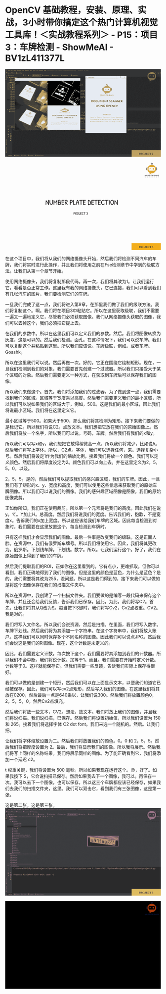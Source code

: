 # OpenCV 基础教程，安装、原理、实战，3小时带你搞定这个热门计算机视觉工具库！＜实战教程系列＞ - P15：项目3：车牌检测 - ShowMeAI - BV1zL411377L

![](img/0e09dc4e2f876e78a723795998668d6e_0.png)

![](img/0e09dc4e2f876e78a723795998668d6e_1.png)

在这个项目中，我们将从我们的网络摄像头开始，然后我们将检测不同汽车的车牌，我们将实时进行此操作，并且我们将使用之前在Fse检测章节中学到的级联方法。让我们从第一个章节开始。

使用网络摄像头，我们将复制那段代码。再一次，我们将其改为1。让我们运行它，看看是否正常工作。这里我有我的网络摄像头，它已连接，我们可以看到我们有几张汽车的图片，我们要检测它们的车牌。

一旦我们完成了这一点，我们将进入第9章，在那里我们做了我们的级联方法。我们将复制这个。啊。我们将在项目3中粘贴它。所以在这里获取级联，我们不需要一遍又一遍地定义它，尽管我们必须获取图像。我们从网络摄像头获取的图像，我们可以去掉这个，我们必须把它提上去。

在我们的参数中。所以在这里我们可以定义我们的参数。然后。我们将图像转换为灰度，这是可以的。然后我们检测。面孔。在这种情况下，我们可以说车牌。我们可以复制这个并粘贴到这里。所以我们应该说。车牌级联，例如。或者车牌。Goashk。

所以在这里我们可以说。然后再做一次。好的，它正在围绕它绘制矩形。现在，一旦我们检测到我们的对象，我们需要首先创建一个过滤器。所以我们只接受大于某个区域的对象。然后我们需要定义一种方式，在获取到车牌后可以保存我们的图像。

所以我们来做这个。首先，我们将添加我们的过滤器。为了做到这一点，我们需要找到我们的区域。区域等于宽度乘以高度。然后我们需要定义我们的最小区域，所以我们可以说如果我们的区域大于，例如，500。这是我们的最小区域，因此我们将说最小区域。我们将在这里定义它。

最小区域等于500。如果大于500，那么我们将其检测为矩形。接下来我们要做的是标记它。所以我们将说C2。点放文本。我们想把它放在我们的原始图像上。然后我们将放一个名字，所以我们可以说。号码，车牌。然后我们有我们的x和y。

所以我们可以写x和y，我们想把它放得稍微高一点，所以我们将减少，比如说5。然后我们将写上字体。所以，C2点。字体，我们可以选择任何，来。选择复杂小号。然后我们将设定1作为我们的缩放比例，接着我们将放一个颜色。我们可以定义颜色。然后我们将厚度设定为2。颜色我们可以向上去。并在这里定义为2，5，5，0，以及。

2，5，5。是的，然后我们可以提取我们的感兴趣区域，我们的车牌。因此，一旦我们有了矩形的x、y、宽度和高度，我们可以使用这些信息来获取我们的原始车牌图像。所以我们可以说我们的图像。我们的感兴趣区域图像是图像，我们的原始图像裁剪。

正如你所知，我们正在使用裁剪。所以第一个元素将是我们的高度。因此我们在说y。て。Y加上H。总高度。然后我们将说我们的宽度。告诉我们的，抱歉，不是宽度x。告诉我们的x加上宽度。所以这应该给我们车牌的区域。因此每当检测到对象时，我们需要在这里放置这个，每当检测到车牌时。

只有这样我们才会显示我们的图像。最后一件事是改变我们的级联。这是正面人脸。在资源中，我们有俄罗斯车牌号。所以我们将使用它。因此，我们将其更改为。俄罗斯。下划线车牌，下划线。数字。所以。让我们运行这个。好了，我们在原始图像上得到了我们的车牌。

然后我们提取我们的ROI，正如你在这里看到的。它有点小，更难抓取。但你可以看到，我们正确地得到了我们的图像。但是这里的颜色是蓝色，为什么是蓝色？是的，我们需要将其改为255，没问题。所以这是我们得到的，接下来我们可以做的是将这个图像保存在我们的扫描文件夹中。

所以在资源中，我创建了一个扫描文件夹。我们要做的是编写一段代码来保存这个车牌，并且还会给我们反馈，告诉我们已保存。因此，为此，我们将写C2。首先，让我们将其从Q改为S。每当按下S键时，我们将写Cv2，Cv2点权重。CV2。我是对的。

我们将写入文件名，所以我们会说资源，然后是扫描。在里面，我们将写入数字。车牌下划线。然后我们将为其添加一个字符串。在这个字符串中，我们将放入账户。这样我们可以同时保存多个不同名称的图像。因此我们可以说点JPG。然后我们会说这是我们的Ri图像。现在，这个计数是未定义的。

因此，我们需要定义计数。每次按下这个，我们需要将其添加到我们的计数器。所以我们不会中断。我们将说计数。加等于1。而且。我们需要在开始时定义计数。计数等于0。这样就能保存它。但我们需要一些反馈，告诉我们实际上保存得很好。

我们可以做的是创建一个矩形，然后我们可以在上面显示文本，以便我们知道它已经被保存。因此，我们可以写cv2点矩形，然后写入我们的图像。在这里我们将其放在0200，然后最后一点是640乘以，让我们说300。然后我们将放置颜色0，2，5，5，0。然后Cv2点填充。

然后我们将放一些文本，CV2。想法，放文本。我们将放上我们的图像，并且我们将说扫描。我们说扫描，已保存。然后我们将设置初始值，所以我们设置为 150 和 265。接着我们将选择字体 C2 dot font。我们来选一个随机的。然后。让我们把。

让我们将字体缩放设置为二。然后我们将放置我们的颜色。0。0 和 2，5，5。然后我们将把厚度设置为 2。最后，我们将显示我们的图像。所以我将展示。然后我们将写上同样的名称结果。我们将展示同样的图像。为了能正确看到它，我们将添加一个延迟 c2。

t 权重关键，我们将设置为 500 毫秒。所以如果我现在运行这个。😔，好了。如果我按下 S，它会说扫描已保存。然后如果我去下一个图像，我可以。再保存一次。我可以去下一个图像，也可以保存，所以这三个车牌都应该已经保存，如果我们去我们的扫描文件夹，这里。我们可以双击它，看到我们有三张图像，这是第一张。

这是第二张，这是第三张。![](img/0e09dc4e2f876e78a723795998668d6e_3.png)

![](img/0e09dc4e2f876e78a723795998668d6e_4.png)
